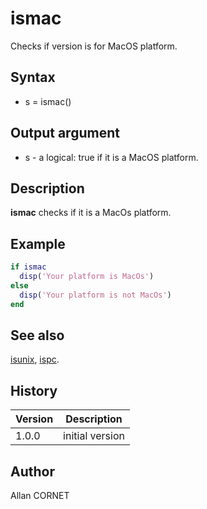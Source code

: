 # ismac

Checks if version is for MacOS platform.

## Syntax

- s = ismac()

## Output argument

- s - a logical: true if it is a MacOS platform.

## Description

  <p><b>ismac</b> checks if it is a MacOs platform.</p>

## Example

```matlab
if ismac
  disp('Your platform is MacOs')
else
  disp('Your platform is not MacOs')
end
```

## See also

[isunix](isunix.md), [ispc](ispc.md).

## History

| Version | Description     |
| ------- | --------------- |
| 1.0.0   | initial version |

## Author

Allan CORNET
